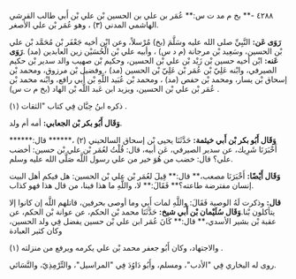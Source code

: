 ٤٢٨٨ -** بخ م مد ت س:** عُمَر بن علي بن الحسين بْن علي بْن أَبي طالب القرشي الهاشمي المدني (٣) ، وهو عُمَر بْن علي الأصغر.

**رَوَى عَن:** النَّبِيِّ صلى الله عليه وسَلَّمَ (بخ) مُرْسلاً، وعن ابْن أخيه جَعْفَر بْن مُحَمَّد بْن علي بْن الحسين، وسَعِيد بْن مرجانة (م د س) ، وأبيه علي بْن الْحُسَيْن زين العابدين (مد) .**رَوَى عَنه:** ابْن أخيه حسين بْن زَيْد بْن علي بْن الحسين، وحكيم بْن صهيب والد سدير بْن حكيم الصيرفي، وابْنه عَلِيّ بْن عُمَر بْن عَلِيّ بْن الحسين (مد) ، وفضيل بْن مرزوق، ومحمد بْن إسحاق بْن يسار، ومحمد بْن حفص (مد) ، ومحمد بْن عُبَيد اللَّهِ بْن أَبي رافع، وابْنه محمد بْن عُمَر بْن علي بْن الحسين، ويزيد ابن عَبد اللَّه بْن الهاد (بخ م ت س) .

ذكره ابنُ حِبَّان فِي كتاب "الثقات (١) .

**وَقَال أَبُو بكر بْن الجعابي:** أمه أم ولد.

**وَقَال أَبُو بكر بْن أَبي خيثمة:** حَدَّثَنَا يحيى بْن إسحاق السالحيني (٢) ،****** قال:****** أَخْبَرَنَا شَرِيك، عن سدير الصيرفي، عَن أبيه، قال: قُلْتُ لعُمَر بْن علي بْن حسين: أخضب علي؟ قال: خضب من هُوَ خير من علي رسول اللَّه صَلَّى الله عليه وسلم.

**وَقَال أَيْضًا:** أَخْبَرَنَا مصعب،** قال:** قِيلَ لعُمَر بْن علي بْن الحسين: هل فيكم أهل البيت إنسان مفترضة طاعته؟** فَقَالَ:** لا، واللَّهِ ما هذا فينا، من قال هذا فهو كذاب.

**قال:** وذكرت لَهُ الوصية فَقَالَ: واللَّهِ لمات أَبِي وما أوصى بحرفين، قاتلهم اللَّه إن كانوا إلا يتأكلون بْنا.**وَقَال سُلَيْمان بْن أَبي شيخ:** حَدَّثَنَا محمد بْن الحكم، عن عوانة بْن الحكم، عن عقبة بْن بشير الأسدي،** قال:** كَانَ عُمَر ابن علي بْن حسين يفضل فِي ولد الحسين، وكان كثير العبادة

والاجتهاد، وكان أَبُو جعفر محمد بْن علي يكرمه ويرفع من منزلته (١) .

روى له البخاري فِي "الأدب"، ومسلم، وأَبُو دَاوُدَ فِي "المراسيل"، والتِّرْمِذِيّ، والنَّسَائي.